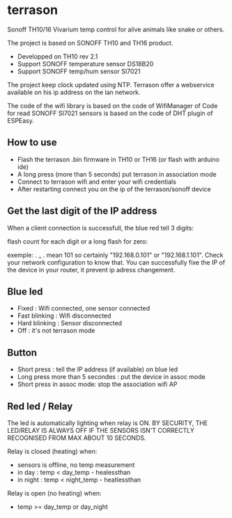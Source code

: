 # terrason
Sonoff TH10/16 Vivarium temp control for alive animals like snake or others.

The project is based on SONOFF TH10 and TH16 product.
- Developped on TH10 rev 2.1
- Support SONOFF temperature sensor DS18B20
- Support SONOFF temp/hum sensor SI7021

The project keep clock updated using NTP.
Terrason offer a webservice available on his ip address on the lan network.

The code of the wifi library is based on the code of WifiManager of
Code for read SONOFF SI7021 sensors is based on the code of DHT plugin of ESPEasy.

## How to use

- Flash the terrason .bin firmware in TH10 or TH16 (or flash with arduino ide)
- A long press (more than 5 seconds) put terrason in association mode
- Connect to terrason wifi and enter your wifi credentials
- After restarting connect you on the ip of the terrason/sonoff device

## Get the last digit of the IP address

When a client connection is successfull, the blue red tell 3 digits:

flash count for each digit or a long flash for zero:

exemple: . _ . mean 101 so certainly "192.168.0.101" or "192.168.1.101".
Check your network configuration to know that.
You can successfully fixe the IP of the device in your router, it prevent ip adress changement.

## Blue led

- Fixed : Wifi connected, one sensor connected
- Fast blinking : Wifi disconnected
- Hard blinking : Sensor disconnected
- Off : it's not terrason mode

## Button

- Short press : tell the IP address (if available) on blue led
- Long press more than 5 secondes : put the device in assoc mode
- Short press in assoc mode: stop the association wifi AP

## Red led / Relay

The led is automatically lighting when relay is ON.
BY SECURITY, THE LED/RELAY IS ALWAYS OFF IF THE SENSORS ISN'T
CORRECTLY RECOGNISED FROM MAX ABOUT 10 SECONDS.

Relay is closed (heating) when:
- sensors is offline, no temp measurement
- in day : temp < day_temp - healessthan
- in night : temp < night_temp - heatlessthan

Relay is open (no heating) when:
- temp >= day_temp or day_night
